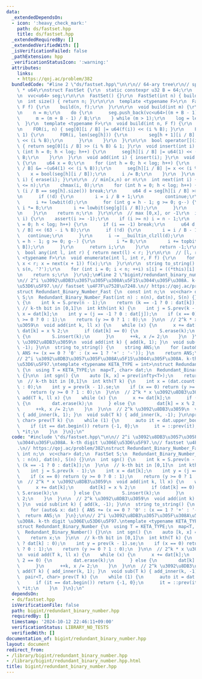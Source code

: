 ```yaml
---
data:
  _extendedDependsOn:
  - icon: ':heavy_check_mark:'
    path: ds/fastset.hpp
    title: ds/fastset.hpp
  _extendedRequiredBy: []
  _extendedVerifiedWith: []
  _isVerificationFailed: false
  _pathExtension: hpp
  _verificationStatusIcon: ':warning:'
  attributes:
    links:
    - https://qoj.ac/problem/382
  bundledCode: "#line 2 \"ds/fastset.hpp\"\n\r\n// 64-ary tree\r\n// space: (N/63)\
    \ * u64\r\nstruct FastSet {\r\n  static constexpr u32 B = 64;\r\n  int n, log;\r\
    \n  vvc<u64> seg;\r\n\r\n  FastSet() {}\r\n  FastSet(int n) { build(n); }\r\n\r\
    \n  int size() { return n; }\r\n\r\n  template <typename F>\r\n  FastSet(int n,\
    \ F f) {\r\n    build(n, f);\r\n  }\r\n\r\n  void build(int m) {\r\n    seg.clear();\r\
    \n    n = m;\r\n    do {\r\n      seg.push_back(vc<u64>((m + B - 1) / B));\r\n\
    \      m = (m + B - 1) / B;\r\n    } while (m > 1);\r\n    log = len(seg);\r\n\
    \  }\r\n  template <typename F>\r\n  void build(int n, F f) {\r\n    build(n);\r\
    \n    FOR(i, n) { seg[0][i / B] |= u64(f(i)) << (i % B); }\r\n    FOR(h, log -\
    \ 1) {\r\n      FOR(i, len(seg[h])) {\r\n        seg[h + 1][i / B] |= u64(bool(seg[h][i]))\
    \ << (i % B);\r\n      }\r\n    }\r\n  }\r\n\r\n  bool operator[](int i) const\
    \ { return seg[0][i / B] >> (i % B) & 1; }\r\n  void insert(int i) {\r\n    for\
    \ (int h = 0; h < log; h++) {\r\n      seg[h][i / B] |= u64(1) << (i % B), i /=\
    \ B;\r\n    }\r\n  }\r\n  void add(int i) { insert(i); }\r\n  void erase(int i)\
    \ {\r\n    u64 x = 0;\r\n    for (int h = 0; h < log; h++) {\r\n      seg[h][i\
    \ / B] &= ~(u64(1) << (i % B));\r\n      seg[h][i / B] |= x << (i % B);\r\n  \
    \    x = bool(seg[h][i / B]);\r\n      i /= B;\r\n    }\r\n  }\r\n  void remove(int\
    \ i) { erase(i); }\r\n\r\n  // min[x,n) or n\r\n  int next(int i) {\r\n    assert(i\
    \ <= n);\r\n    chmax(i, 0);\r\n    for (int h = 0; h < log; h++) {\r\n      if\
    \ (i / B == seg[h].size()) break;\r\n      u64 d = seg[h][i / B] >> (i % B);\r\
    \n      if (!d) {\r\n        i = i / B + 1;\r\n        continue;\r\n      }\r\n\
    \      i += lowbit(d);\r\n      for (int g = h - 1; g >= 0; g--) {\r\n       \
    \ i *= B;\r\n        i += lowbit(seg[g][i / B]);\r\n      }\r\n      return i;\r\
    \n    }\r\n    return n;\r\n  }\r\n\r\n  // max [0,x], or -1\r\n  int prev(int\
    \ i) {\r\n    assert(i >= -1);\r\n    if (i >= n) i = n - 1;\r\n    for (int h\
    \ = 0; h < log; h++) {\r\n      if (i == -1) break;\r\n      u64 d = seg[h][i\
    \ / B] << (63 - i % B);\r\n      if (!d) {\r\n        i = i / B - 1;\r\n     \
    \   continue;\r\n      }\r\n      i -= __builtin_clzll(d);\r\n      for (int g\
    \ = h - 1; g >= 0; g--) {\r\n        i *= B;\r\n        i += topbit(seg[g][i /\
    \ B]);\r\n      }\r\n      return i;\r\n    }\r\n    return -1;\r\n  }\r\n\r\n\
    \  bool any(int l, int r) { return next(l) < r; }\r\n\r\n  // [l, r)\r\n  template\
    \ <typename F>\r\n  void enumerate(int l, int r, F f) {\r\n    for (int x = next(l);\
    \ x < r; x = next(x + 1)) f(x);\r\n  }\r\n\r\n  string to_string() {\r\n    string\
    \ s(n, '?');\r\n    for (int i = 0; i < n; ++i) s[i] = ((*this)[i] ? '1' : '0');\r\
    \n    return s;\r\n  }\r\n};\n#line 2 \"bigint/redundant_binary_number.hpp\"\n\
    \n// 2^i \u3092\u8DB3\u3057\u305F\u308A\u5F15\u3044\u305F\u308A. k-th digit \u306E\
    \u53D6\u5F97.\n// fastset \u4F7F\u7528\u7248.\n// https://qoj.ac/problem/382\n\
    struct Redundant_Binary_Number_Fast {\n  const int n;\n  vc<char> dat;\n  FastSet\
    \ S;\n  Redundant_Binary_Number_Fast(int n) : n(n), dat(n), S(n) {}\n\n  int sgn()\
    \ {\n    int k = S.prev(n - 1);\n    return (k == -1 ? 0 : dat[k]);\n  }\n\n \
    \ // k-th bit in [0,1]\n  int kth(int k) {\n    int j = S.prev(k - 1);\n    int\
    \ x = dat[k];\n    int y = (j == -1 ? 0 : dat[j]);\n    if (x == 0) return (y\
    \ >= 0 ? 0 : 1);\n    return (y >= 0 ? 1 : 0);\n  }\n\n  // 2^k * x \u3092\u8DB3\
    \u3059\n  void add(int k, ll x) {\n    while (x) {\n      x += dat[k];\n     \
    \ dat[k] = x % 2;\n      if (dat[k] == 0) {\n        S.erase(k);\n      } else\
    \ {\n        S.insert(k);\n      }\n      ++k, x /= 2;\n    }\n  }\n\n  // 2^k\
    \ \u3092\u8DB3\u3059\n  void add(int k) { add(k, 1); }\n  void sub(int k) { add(k,\
    \ -1); }\n\n  string to_string() {\n    string ANS;\n    for (auto& x: dat) {\
    \ ANS += (x == 0 ? '0' : (x == 1 ? '+' : '-')); }\n    return ANS;\n  }\n};\n\n\
    // 2^i \u3092\u8DB3\u3057\u305F\u308A\u5F15\u3044\u305F\u308A. k-th digit \u306E\
    \u53D6\u5F97.\ntemplate <typename KETA_TYPE = int>\nstruct Redundant_Binary_Number\
    \ {\n  using T = KETA_TYPE;\n  map<T, char> dat;\n  Redundant_Binary_Number()\
    \ {}\n\n  int sgn() {\n    auto [k, x] = prev(infty<T>);\n    return x;\n  }\n\
    \n  // k-th bit in [0,1]\n  int kth(T k) {\n    int x = (dat.count(k) ? dat[k]\
    \ : 0);\n    int y = prev(k - 1).se;\n    if (x == 0) return (y >= 0 ? 0 : 1);\n\
    \    return (y >= 0 ? 1 : 0);\n  }\n\n  // 2^k * x \u3092\u8DB3\u3059\n  void\
    \ add(T k, ll x) {\n    while (x) {\n      x += dat[k];\n      if (x % 2 == 0)\
    \ {\n        dat.erase(k);\n      } else {\n        dat[k] = x % 2;\n      }\n\
    \      ++k, x /= 2;\n    }\n  }\n\n  // 2^k \u3092\u8DB3\u3059\n  void add(T k)\
    \ { add_inner(k, 1); }\n  void sub(T k) { add_inner(k, -1); }\n\nprivate:\n  pair<T,\
    \ char> prev(T k) {\n    while (1) {\n      auto it = dat.upper_bound(k);\n  \
    \    if (it == dat.begin()) return {-1, 0};\n      it = ::prev(it);\n      return\
    \ *it;\n    }\n  }\n};\n"
  code: "#include \"ds/fastset.hpp\"\n\n// 2^i \u3092\u8DB3\u3057\u305F\u308A\u5F15\
    \u3044\u305F\u308A. k-th digit \u306E\u53D6\u5F97.\n// fastset \u4F7F\u7528\u7248\
    .\n// https://qoj.ac/problem/382\nstruct Redundant_Binary_Number_Fast {\n  const\
    \ int n;\n  vc<char> dat;\n  FastSet S;\n  Redundant_Binary_Number_Fast(int n)\
    \ : n(n), dat(n), S(n) {}\n\n  int sgn() {\n    int k = S.prev(n - 1);\n    return\
    \ (k == -1 ? 0 : dat[k]);\n  }\n\n  // k-th bit in [0,1]\n  int kth(int k) {\n\
    \    int j = S.prev(k - 1);\n    int x = dat[k];\n    int y = (j == -1 ? 0 : dat[j]);\n\
    \    if (x == 0) return (y >= 0 ? 0 : 1);\n    return (y >= 0 ? 1 : 0);\n  }\n\
    \n  // 2^k * x \u3092\u8DB3\u3059\n  void add(int k, ll x) {\n    while (x) {\n\
    \      x += dat[k];\n      dat[k] = x % 2;\n      if (dat[k] == 0) {\n       \
    \ S.erase(k);\n      } else {\n        S.insert(k);\n      }\n      ++k, x /=\
    \ 2;\n    }\n  }\n\n  // 2^k \u3092\u8DB3\u3059\n  void add(int k) { add(k, 1);\
    \ }\n  void sub(int k) { add(k, -1); }\n\n  string to_string() {\n    string ANS;\n\
    \    for (auto& x: dat) { ANS += (x == 0 ? '0' : (x == 1 ? '+' : '-')); }\n  \
    \  return ANS;\n  }\n};\n\n// 2^i \u3092\u8DB3\u3057\u305F\u308A\u5F15\u3044\u305F\
    \u308A. k-th digit \u306E\u53D6\u5F97.\ntemplate <typename KETA_TYPE = int>\n\
    struct Redundant_Binary_Number {\n  using T = KETA_TYPE;\n  map<T, char> dat;\n\
    \  Redundant_Binary_Number() {}\n\n  int sgn() {\n    auto [k, x] = prev(infty<T>);\n\
    \    return x;\n  }\n\n  // k-th bit in [0,1]\n  int kth(T k) {\n    int x = (dat.count(k)\
    \ ? dat[k] : 0);\n    int y = prev(k - 1).se;\n    if (x == 0) return (y >= 0\
    \ ? 0 : 1);\n    return (y >= 0 ? 1 : 0);\n  }\n\n  // 2^k * x \u3092\u8DB3\u3059\
    \n  void add(T k, ll x) {\n    while (x) {\n      x += dat[k];\n      if (x %\
    \ 2 == 0) {\n        dat.erase(k);\n      } else {\n        dat[k] = x % 2;\n\
    \      }\n      ++k, x /= 2;\n    }\n  }\n\n  // 2^k \u3092\u8DB3\u3059\n  void\
    \ add(T k) { add_inner(k, 1); }\n  void sub(T k) { add_inner(k, -1); }\n\nprivate:\n\
    \  pair<T, char> prev(T k) {\n    while (1) {\n      auto it = dat.upper_bound(k);\n\
    \      if (it == dat.begin()) return {-1, 0};\n      it = ::prev(it);\n      return\
    \ *it;\n    }\n  }\n};\n"
  dependsOn:
  - ds/fastset.hpp
  isVerificationFile: false
  path: bigint/redundant_binary_number.hpp
  requiredBy: []
  timestamp: '2024-10-12 22:46:11+09:00'
  verificationStatus: LIBRARY_NO_TESTS
  verifiedWith: []
documentation_of: bigint/redundant_binary_number.hpp
layout: document
redirect_from:
- /library/bigint/redundant_binary_number.hpp
- /library/bigint/redundant_binary_number.hpp.html
title: bigint/redundant_binary_number.hpp
---
```

